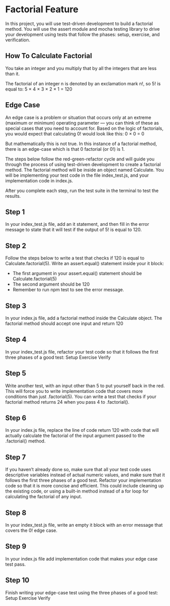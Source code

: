 # Factorial Feature
In this project, you will use test-driven development to build a factorial method. You will use the assert module and mocha testing library to drive your development using tests that follow the phases: setup, exercise, and verification.

## How To Calculate Factorial
You take an integer and you multiply that by all the integers that are less than it.

The factorial of an integer n is denoted by an exclamation mark n!, so 5! is equal to:
5 × 4 × 3 × 2 × 1 = 120

## Edge Case
An edge case is a problem or situation that occurs only at an extreme (maximum or minimum) operating parameter — you can think of these as special cases that you need to account for. Based on the logic of factorials, you would expect that calculating 0! would look like this:
0 × 0 = 0

But mathematically this is not true. In this instance of a factorial method, there is an edge-case which is that 0 factorial (or 0!) is 1.

The steps below follow the red-green-refactor cycle and will guide you through the process of using test-driven development to create a factorial method. The factorial method will be inside an object named Calculate. You will be implementing your test code in the file index_test.js, and your implementation code in index.js.

After you complete each step, run the test suite in the terminal to test the results.

## Step 1
In your index_test.js file, add an it statement, and then fill in the error message to state that it will test if the output of 5! is equal to 120.

## Step 2
Follow the steps below to write a test that checks if 120 is equal to Calculate.factorial(5). Write an assert.equal() statement inside your it block:
* The first argument in your assert.equal() statement should be Calculate.factorial(5)
* The second argument should be 120
* Remember to run npm test to see the error message.

## Step 3
In your index.js file, add a factorial method inside the Calculate object. The factorial method should accept one input and return 120

## Step 4
In your index_test.js file, refactor your test code so that it follows the first three phases of a good test:
Setup
Exercise
Verify

## Step 5
Write another test, with an input other than 5 to put yourself back in the red. This will force you to write implementation code that covers more conditions than just .factorial(5). You can write a test that checks if your factorial method returns 24 when you pass 4 to .factorial().

## Step 6
In your index.js file, replace the line of code return 120 with code that will actually calculate the factorial of the input argument passed to the .factorial() method.

## Step 7
If you haven’t already done so, make sure that all your test code uses descriptive variables instead of actual numeric values, and make sure that it follows the first three phases of a good test. Refactor your implementation code so that it is more concise and efficient. This could include cleaning up the existing code, or using a built-in method instead of a for loop for calculating the factorial of any input.

## Step 8
In your index_test.js file, write an empty it block with an error message that covers the 0! edge case.

## Step 9
In your index.js file add implementation code that makes your edge case test pass.

## Step 10
Finish writing your edge-case test using the three phases of a good test:
Setup
Exercise
Verify